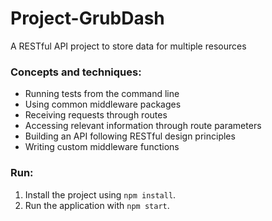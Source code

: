 # Project-GrubDash
A RESTful API project to store data for multiple resources

### Concepts and techniques:</h4>
+ Running tests from the command line
+ Using common middleware packages
+ Receiving requests through routes
+ Accessing relevant information through route parameters
+ Building an API following RESTful design principles
+ Writing custom middleware functions

### Run:
1. Install the project using `npm install`.
2. Run the application with `npm start`.
